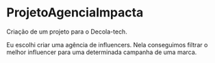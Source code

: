 # ProjetoAgenciaImpacta
Criação de um projeto para o Decola-tech.

Eu escolhi criar uma agência de influencers. Nela conseguimos filtrar o melhor influencer para uma determinada campanha de uma marca.
